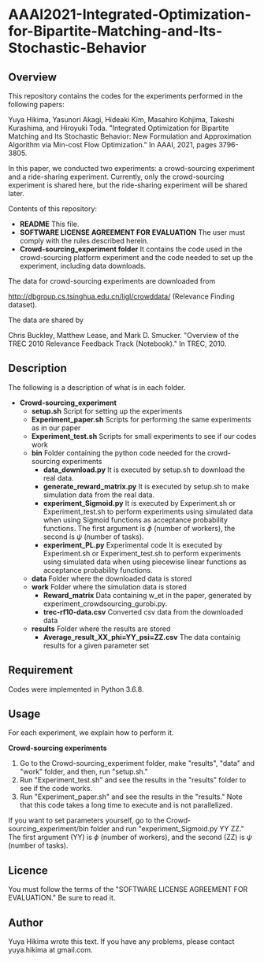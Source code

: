 # AAAI2021-Integrated-Optimization-for-Bipartite-Matching-and-Its-Stochastic-Behavior

## Overview
This repository contains the codes for the experiments performed in the following papers:
  
Yuya Hikima, Yasunori Akagi, Hideaki Kim, Masahiro Kohjima, Takeshi Kurashima, and Hiroyuki Toda. "Integrated Optimization for Bipartite Matching and Its Stochastic Behavior: New Formulation and Approximation Algorithm via Min-cost Flow Optimization." In AAAI, 2021, pages 3796-3805.

In this paper, we conducted two experiments: a crowd-sourcing experiment and a ride-sharing experiment.
Currently, only the crowd-sourcing experiment is shared here, but the ride-sharing experiment will be shared later.

Contents of this repository:
- **README** This file.
- **SOFTWARE LICENSE AGREEMENT FOR EVALUATION** The user must comply with the rules described herein.
- **Crowd-sourcing_experiment folder** It contains the code used in the crowd-sourcing platform experiment and the code needed to set up the experiment, including data downloads.

The data for crowd-sourcing experiments are downloaded from
  
http://dbgroup.cs.tsinghua.edu.cn/ligl/crowddata/ (Relevance Finding dataset).
  
The data are shared by
  
Chris Buckley, Matthew Lease, and Mark D. Smucker. "Overview of the TREC 2010 Relevance Feedback Track (Notebook)." In TREC, 2010.

## Description

The following is a description of what is in each folder.
- **Crowd-sourcing_experiment** 
  - **setup.sh** Script for setting up the experiments
  - **Experiment_paper.sh** Scripts for performing the same experiments as in our paper
  - **Experiment_test.sh** Scripts for small experiments to see if our codes work
  - **bin** Folder containing the python code needed for the crowd-sourcing experiments
    - **data_download.py** It is executed by setup.sh to download the real data.
    - **generate_reward_matrix.py** It is executed by setup.sh to make simulation data from the real data.
    - **experiment_Sigmoid.py** It is executed by Experiment.sh or Experiment_test.sh to perform experiments using simulated data when using Sigmoid functions as acceptance probability functions. 
    The first argument is $\phi$ (number of workers), the second is $\psi$ (number of tasks).
    - **experiment_PL.py** Experimental code It is executed by Experiment.sh or Experiment_test.sh to perform experiments using simulated data when using piecewise linear functions as acceptance probability functions.
  - **data** Folder where the downloaded data is stored
  - **work** Folder where the simulation data is stored
    - **Reward_matrix** Data containing w_et in the paper, generated by experiment_crowdsourcing_gurobi.py.
    - **trec-rf10-data.csv** Converted csv data from the downloaded data
  - **results** Folder where the results are stored
    - **Average_result_XX_phi=YY_psi=ZZ.csv** The data containig results for a given parameter set

## Requirement
Codes were implemented in Python 3.6.8.

## Usage
For each experiment, we explain how to perform it.

**Crowd-sourcing experiments** 
1. Go to the Crowd-sourcing_experiment folder, make "results", "data" and "work" folder, and then, run "setup.sh."
2. Run "Experiment_test.sh" and see the results in the "results" folder to see if the code works.
3. Run "Experiment_paper.sh" and see the results in the "results." Note that this code takes a long time to execute and is not parallelized.
  
If you want to set parameters yourself, go to the Crowd-sourcing_experiment/bin folder and run "experiment_Sigmoid.py YY ZZ."
The first argument (YY) is $\phi$ (number of workers), and the second (ZZ) is $\psi$ (number of tasks).

## Licence
You must follow the terms of the "SOFTWARE LICENSE AGREEMENT FOR EVALUATION."
Be sure to read it.

## Author
Yuya Hikima wrote this text.
If you have any problems, please contact yuya.hikima at gmail.com.
